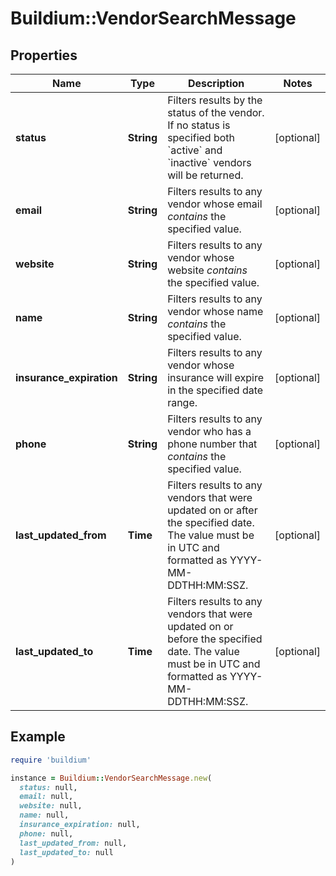 # Buildium::VendorSearchMessage

## Properties

| Name | Type | Description | Notes |
| ---- | ---- | ----------- | ----- |
| **status** | **String** | Filters results by the status of the vendor. If no status is specified both &#x60;active&#x60; and &#x60;inactive&#x60; vendors will be returned. | [optional] |
| **email** | **String** | Filters results to any vendor whose email *contains* the specified value. | [optional] |
| **website** | **String** | Filters results to any vendor whose website *contains* the specified value. | [optional] |
| **name** | **String** | Filters results to any vendor whose name *contains* the specified value. | [optional] |
| **insurance_expiration** | **String** | Filters results to any vendor whose insurance will expire in the specified date range. | [optional] |
| **phone** | **String** | Filters results to any vendor who has a phone number that *contains* the specified value. | [optional] |
| **last_updated_from** | **Time** | Filters results to any vendors that were updated on or after the specified date. The value must be in UTC and formatted as YYYY-MM-DDTHH:MM:SSZ. | [optional] |
| **last_updated_to** | **Time** | Filters results to any vendors that were updated on or before the specified date. The value must be in UTC and formatted as YYYY-MM-DDTHH:MM:SSZ. | [optional] |

## Example

```ruby
require 'buildium'

instance = Buildium::VendorSearchMessage.new(
  status: null,
  email: null,
  website: null,
  name: null,
  insurance_expiration: null,
  phone: null,
  last_updated_from: null,
  last_updated_to: null
)
```

